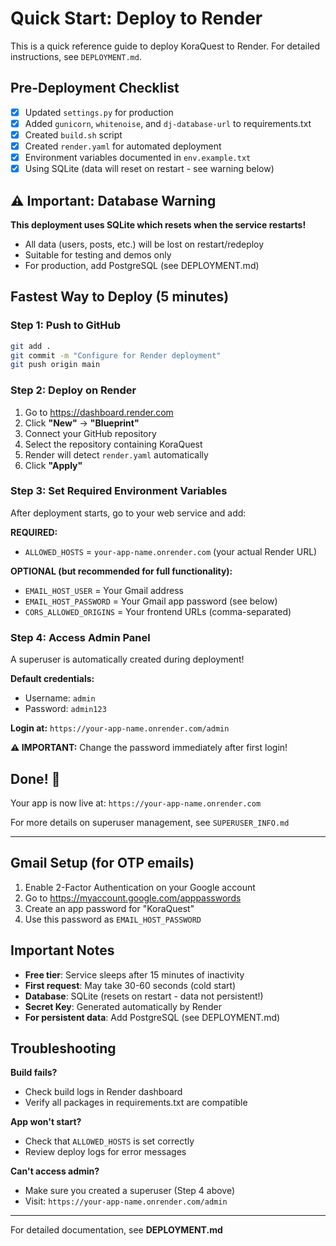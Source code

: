 # Quick Start: Deploy to Render

This is a quick reference guide to deploy KoraQuest to Render. For detailed instructions, see `DEPLOYMENT.md`.

## Pre-Deployment Checklist

- [x] Updated `settings.py` for production
- [x] Added `gunicorn`, `whitenoise`, and `dj-database-url` to requirements.txt
- [x] Created `build.sh` script
- [x] Created `render.yaml` for automated deployment
- [x] Environment variables documented in `env.example.txt`
- [x] Using SQLite (data will reset on restart - see warning below)

## ⚠️ Important: Database Warning

**This deployment uses SQLite which resets when the service restarts!**
- All data (users, posts, etc.) will be lost on restart/redeploy
- Suitable for testing and demos only
- For production, add PostgreSQL (see DEPLOYMENT.md)

## Fastest Way to Deploy (5 minutes)

### Step 1: Push to GitHub
```bash
git add .
git commit -m "Configure for Render deployment"
git push origin main
```

### Step 2: Deploy on Render
1. Go to https://dashboard.render.com
2. Click **"New"** → **"Blueprint"**
3. Connect your GitHub repository
4. Select the repository containing KoraQuest
5. Render will detect `render.yaml` automatically
6. Click **"Apply"**

### Step 3: Set Required Environment Variables
After deployment starts, go to your web service and add:

**REQUIRED:**
- `ALLOWED_HOSTS` = `your-app-name.onrender.com` (your actual Render URL)

**OPTIONAL (but recommended for full functionality):**
- `EMAIL_HOST_USER` = Your Gmail address
- `EMAIL_HOST_PASSWORD` = Your Gmail app password (see below)
- `CORS_ALLOWED_ORIGINS` = Your frontend URLs (comma-separated)

### Step 4: Access Admin Panel
A superuser is automatically created during deployment!

**Default credentials:**
- Username: `admin`
- Password: `admin123`

**Login at:** `https://your-app-name.onrender.com/admin`

**⚠️ IMPORTANT:** Change the password immediately after first login!

## Done! 🎉
Your app is now live at: `https://your-app-name.onrender.com`

For more details on superuser management, see `SUPERUSER_INFO.md`

---

## Gmail Setup (for OTP emails)

1. Enable 2-Factor Authentication on your Google account
2. Go to https://myaccount.google.com/apppasswords
3. Create an app password for "KoraQuest"
4. Use this password as `EMAIL_HOST_PASSWORD`

## Important Notes

- **Free tier**: Service sleeps after 15 minutes of inactivity
- **First request**: May take 30-60 seconds (cold start)
- **Database**: SQLite (resets on restart - data not persistent!)
- **Secret Key**: Generated automatically by Render
- **For persistent data**: Add PostgreSQL (see DEPLOYMENT.md)

## Troubleshooting

**Build fails?**
- Check build logs in Render dashboard
- Verify all packages in requirements.txt are compatible

**App won't start?**
- Check that `ALLOWED_HOSTS` is set correctly
- Review deploy logs for error messages

**Can't access admin?**
- Make sure you created a superuser (Step 4 above)
- Visit: `https://your-app-name.onrender.com/admin`

---

For detailed documentation, see **DEPLOYMENT.md**

